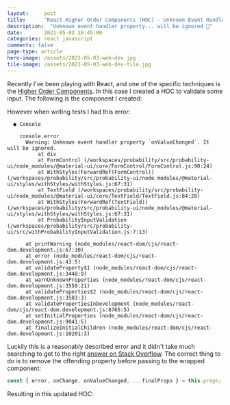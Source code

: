 ```yaml
---
layout: 	post
title:  	"React Higher Order Components (HOC) - Unknown Event Handler Property - Solved!!!"
description:  "Unknown event handler property... will be ignored 👀"
date:   	2021-05-03 16:45:00
categories: react javascript
comments: false
page-type: article
hero-image: /assets/2021-05-03-web-dev.jpg
tile-image: /assets/2021-05-03-web-dev-tile.jpg
---
```


Recently I've been playing with React, and one of the specific techniques is the [Higher Order Components](https://reactjs.org/docs/higher-order-components.html). In this case I created a HOC to validate some input. The following is the component I created:

<script src="https://gist.github.com/steve-codemunkies/95fa4db42b6ae6f91fd01d2ac4e86297.js"></script>

However when writing tests I had this error:

```shell
  ● Console

    console.error
      Warning: Unknown event handler property `onValueChanged`. It will be ignored.
          at div
          at FormControl (/workspaces/probability/src/probability-ui/node_modules/@material-ui/core/FormControl/FormControl.js:90:24)
          at WithStyles(ForwardRef(FormControl)) (/workspaces/probability/src/probability-ui/node_modules/@material-ui/styles/withStyles/withStyles.js:67:31)
          at TextField (/workspaces/probability/src/probability-ui/node_modules/@material-ui/core/TextField/TextField.js:84:28)
          at WithStyles(ForwardRef(TextField)) (/workspaces/probability/src/probability-ui/node_modules/@material-ui/styles/withStyles/withStyles.js:67:31)
          at ProbabilityInputValidation (/workspaces/probability/src/probability-ui/src/withProbabilityInputValidation.js:7:13)

      at printWarning (node_modules/react-dom/cjs/react-dom.development.js:67:30)
      at error (node_modules/react-dom/cjs/react-dom.development.js:43:5)
      at validateProperty$1 (node_modules/react-dom/cjs/react-dom.development.js:3448:9)
      at warnUnknownProperties (node_modules/react-dom/cjs/react-dom.development.js:3559:21)
      at validateProperties$2 (node_modules/react-dom/cjs/react-dom.development.js:3583:3)
      at validatePropertiesInDevelopment (node_modules/react-dom/cjs/react-dom.development.js:8765:5)
      at setInitialProperties (node_modules/react-dom/cjs/react-dom.development.js:9041:5)
      at finalizeInitialChildren (node_modules/react-dom/cjs/react-dom.development.js:10201:3)
```

Luckily this is a reasonably described error and it didn't take much searching to get to the right [answer on Stack Overflow](https://stackoverflow.com/a/50196327/747649). The correct thing to do is to remove the offending property before passing to the wrapped component:

```js
const { error, onChange, onValueChanged, ...finalProps } = this.props;
```

Resulting in this updated HOC:

<script src="https://gist.github.com/steve-codemunkies/b3d193a404b08f6aa4b19cf65be73f2e.js"></script>